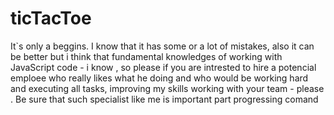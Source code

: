 # ticTacToe


It`s only a beggins. I know that it has some or a lot of mistakes, also it can be better but i think that fundamental knowledges of working with JavaScript code - i know , so please if you are intrested to hire a potencial emploee who really likes what he doing and who would be working hard and executing all tasks, improving my skills working with your team  - please . Be sure that such specialist like me is important part progressing comand
